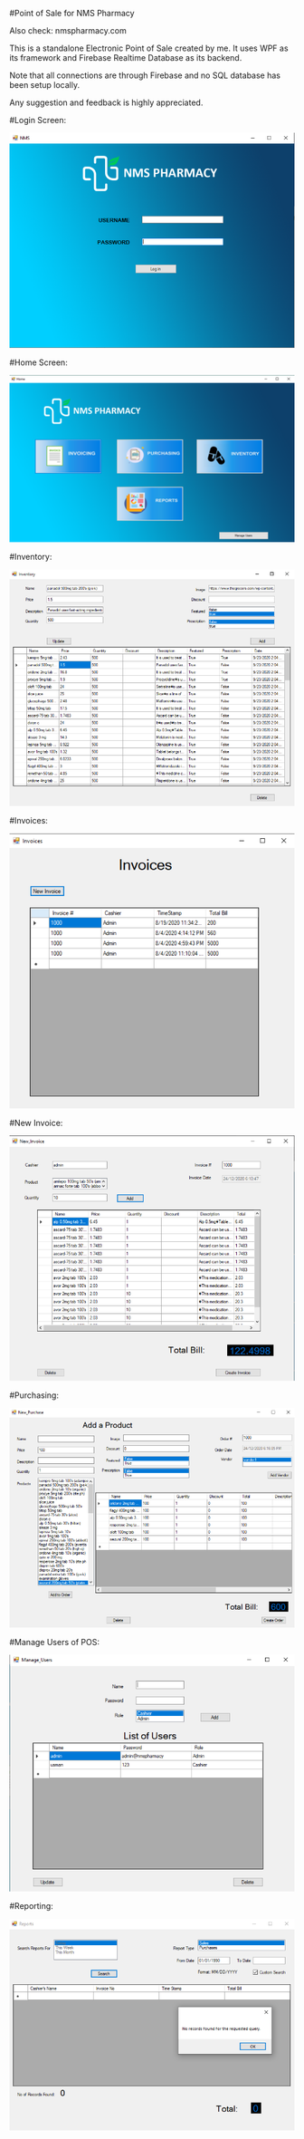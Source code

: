 #Point of Sale for NMS Pharmacy

Also check: nmspharmacy.com

This is a standalone Electronic Point of Sale created by me. It uses WPF as its framework and Firebase Realtime Database as its backend. 

Note that all connections are through Firebase and no SQL database has been setup locally.

Any suggestion and feedback is highly appreciated.


#Login Screen:

![](images/1.PNG)

#Home Screen:

![](images/home.PNG)

#Inventory:

![](images/inventory.PNG)

#Invoices:

![](images/invoices.PNG)

#New Invoice:

![](images/newInvoice.PNG)

#Purchasing:

![](images/newPurchase.PNG)

#Manage Users of POS:

![](images/manageUsers.PNG)

#Reporting:

![](images/reports.PNG)
